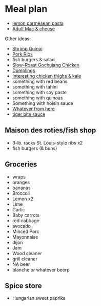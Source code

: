 # Meal plan

- [lemon parmesean pasta](https://www.bonappetit.com/recipe/pasta-with-brown-butter-whole-lemon-and-parmesan)
- [Adult Mac & cheese](https://www.bonappetit.com/recipe/adult-mac-and-cheese)

Other ideas:

- [Shrimp Quinoi](https://www.bonappetit.com/story/indian-ish-shrimp-quinoa-pulao)
- [Pork Ribs](https://www.bonappetit.com/recipe/five-spice-pork-ribs)
- fish burgers & salad
- [Slow-Roast Gochujang Chicken](https://www.bonappetit.com/recipe/slow-roast-gochujang-chicken)
- [Dumplings](https://www.bonappetit.com/recipe/pork-and-scallion-dumplings-with-crispy-skirt)
- [Interesting chicken thighs & kale](https://www.bonappetit.com/recipe/fideos-with-chicken-thighs-and-kale)
- something with red beans
- something with tahini
- something with soy paste
- something with quinoas
- Something with hoisin sauce
- [Whatever from here](https://www.bonappetit.com/story/yia-vang-hmong-cuisine)
- [tiger bite sauce](https://www.bonappetit.com/recipe/tri-tip-steak-with-tiger-bite-sauce)

## Maison des roties/fish shop

- 3-lb. racks St. Louis-style ribs x2
- fish burgers (& buns)

## Groceries

- wraps
- oranges
- bananas
- Broccoli
- Lemon x2
- Lime
- Garlic
- Baby carrots
- red cabbage
- avocado
- Minced Porc
- Mayonnaise
- dijon
- Jam
- Wood cleaner
- grill cleaner
- NA beer
- blanche or whatever beerp

## Spice store

- Hungarian sweet paprika
